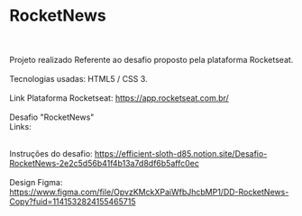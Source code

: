 # RocketNews<br><br>
Projeto realizado Referente ao desafio proposto pela plataforma Rocketseat.<br>
<br>
Tecnologias usadas: HTML5 / CSS 3.<br>
<br>
Link Plataforma Rocketseat: https://app.rocketseat.com.br/<br>
<br>
Desafio "RocketNews"<br>
Links:<br><br>

Instruções do desafio: https://efficient-sloth-d85.notion.site/Desafio-RocketNews-2e2c5d56b41f4b13a7d8df6b5affc0ec
<br><br>
Design Figma: https://www.figma.com/file/OpvzKMckXPaiWfbJhcbMP1/DD-RocketNews-Copy?fuid=1141532824155465715
<br><br>
